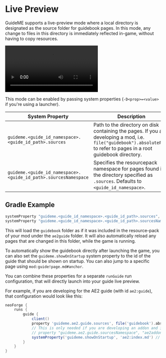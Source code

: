 # Live Preview

GuideME supports a live-preview mode where a local directory is designated as the source folder for guidebook pages.
In this mode, any change to files in this directory is immediately reflected in-game, without having to copy
resources.

<video controls>
  <source src={require('./live-preview.mp4').default}/>
</video>

This mode can be enabled by passing system properties (`-D<prop>=<value>` if you're using a launcher).

| System Property                                                 | Description                                                                                                                                                             |
|-----------------------------------------------------------------|-------------------------------------------------------------------------------------------------------------------------------------------------------------------------|
| `guideme.<guide_id_namespace>.<guide_id_path>.sources`          | Path to the directory on disk containing the pages. If you are developing a mod, i.e. `file("guidebook").absolutePath` to refer to pages in a root guidebook directory. |
| `guideme.<guide_id_namespace>.<guide_id_path>.sourcesNamespace` | Specifies the resourcepack namespace for pages found in the directory specified as `.sources`. Defaults to `<guide_id_namespace>`.                                      |

## Gradle Example

```groovy
systemProperty "guideme.<guide_id_namespace>.<guide_id_path>.sources", file("guidebook").absolutePath
systemProperty "guideme.<guide_id_namespace>.<guide_id_path>.sourcesNamespace", "your-mod-id"
```

This will load the `guidebook` folder as if it was included in the resource-pack of your mod under the `ae2guide`
folder.
It will also automatically reload any pages that are changed in this folder, while the game is running.

To automatically show the guidebook directly after launching the game, you can also set the
`guideme.showOnStartup` system property to the id of the guide that should be shown on startup. You can also jump
to a specific page using `mod:guide!page.md#anchor`.

You can combine these properties for a separate `runGuide` run configuration, that will directly launch into your guide
live preview.

For example, if you are developing for the AE2 guide (with id `ae2:guide`), that configuration would look like this:

```groovy
neoForge {
    runs {
        guide {
            client()
            property 'guideme.ae2.guide.sources', file('guidebook').absolutePath
            // This is only needed if you are developing an addon and it should be your mod id
            // property "guideme.ae2.guide.sourcesNamespace", "ae2addon"
            systemProperty('guideme.showOnStartup', 'ae2:index.md') // Start at index.md
        }
    }
}
```
